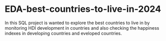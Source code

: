 # EDA-best-countries-to-live-in-2024
In this SQL project is wanted to explore the best countries to live in by monitoring HDI development in countries and also checking the happiness indexes in developing countries and eveloped countries. 

